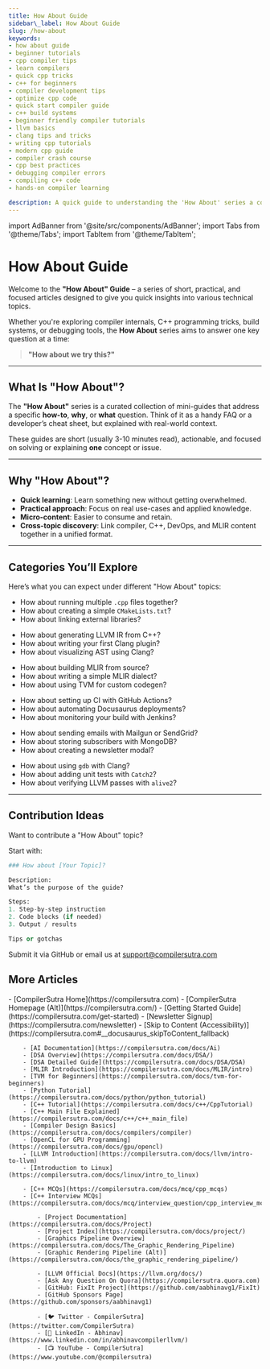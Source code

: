 ```yaml
---
title: How About Guide
sidebar\_label: How About Guide
slug: /how-about
keywords:
- how about guide  
- beginner tutorials  
- cpp compiler tips  
- learn compilers  
- quick cpp tricks  
- c++ for beginners  
- compiler development tips  
- optimize cpp code  
- quick start compiler guide  
- c++ build systems  
- beginner friendly compiler tutorials  
- llvm basics  
- clang tips and tricks  
- writing cpp tutorials  
- modern cpp guide  
- compiler crash course  
- cpp best practices  
- debugging compiler errors  
- compiling c++ code  
- hands-on compiler learning  

description: A quick guide to understanding the 'How About' series a collection of focused, practical explanations and tutorials.
---
```

import AdBanner from '@site/src/components/AdBanner';
import Tabs from '@theme/Tabs';
import TabItem from '@theme/TabItem';

<div>
    <AdBanner />
</div>


# How About Guide

Welcome to the **"How About" Guide** – a series of short, practical, and focused articles designed to give you quick insights into various technical topics.

Whether you're exploring compiler internals, C++ programming tricks, build systems, or debugging tools, the **How About** series aims to answer one key question at a time:

> **"How about we try this?"**

---

## What Is "How About"?

The **"How About"** series is a curated collection of mini-guides that address a specific **how-to**, **why**, or **what** question. Think of it as a handy FAQ or a developer’s cheat sheet, but explained with real-world context.

These guides are short (usually 3-10 minutes read), actionable, and focused on solving or explaining **one** concept or issue.

---

## Why "How About"?

* **Quick learning**: Learn something new without getting overwhelmed.
* **Practical approach**: Focus on real use-cases and applied knowledge.
* **Micro-content**: Easier to consume and retain.
* **Cross-topic discovery**: Link compiler, C++, DevOps, and MLIR content together in a unified format.

---

## Categories You’ll Explore

Here’s what you can expect under different "How About" topics:

<Tabs>

<TabItem value="cpp" label="C++ and Build Systems" default>

* How about running multiple `.cpp` files together?
* How about creating a simple `CMakeLists.txt`?
* How about linking external libraries?

</TabItem>

<TabItem value="llvm" label="Compilers & LLVM">

* How about generating LLVM IR from C++?
* How about writing your first Clang plugin?
* How about visualizing AST using Clang?

</TabItem>

<TabItem value="mlir" label="MLIR and TVM">

* How about building MLIR from source?
* How about writing a simple MLIR dialect?
* How about using TVM for custom codegen?

</TabItem>

<TabItem value="devops" label="DevOps and Automation">

* How about setting up CI with GitHub Actions?
* How about automating Docusaurus deployments?
* How about monitoring your build with Jenkins?

</TabItem>

<TabItem value="email" label="Email & Notification">

* How about sending emails with Mailgun or SendGrid?
* How about storing subscribers with MongoDB?
* How about creating a newsletter modal?

</TabItem>

<TabItem value="debug" label="Debugging and Testing">

* How about using `gdb` with Clang?
* How about adding unit tests with `Catch2`?
* How about verifying LLVM passes with `alive2`?

</TabItem>

</Tabs>

---

## Contribution Ideas

Want to contribute a "How About" topic?

Start with:

```python
### How about [Your Topic]?

Description:
What’s the purpose of the guide?

Steps:
1. Step-by-step instruction
2. Code blocks (if needed)
3. Output / results

Tips or gotchas
```

Submit it via GitHub or email us at [support@compilersutra.com](mailto:support@compilersutra.com)

## More Articles

<Tabs>
  <TabItem value="docs" label="📚 Documentation">
             - [CompilerSutra Home](https://compilersutra.com)
                - [CompilerSutra Homepage (Alt)](https://compilersutra.com/)
                - [Getting Started Guide](https://compilersutra.com/get-started)
                - [Newsletter Signup](https://compilersutra.com/newsletter)
                - [Skip to Content (Accessibility)](https://compilersutra.com#__docusaurus_skipToContent_fallback)


  </TabItem>

  <TabItem value="tutorials" label="📖 Tutorials & Guides">

        - [AI Documentation](https://compilersutra.com/docs/Ai)
        - [DSA Overview](https://compilersutra.com/docs/DSA/)
        - [DSA Detailed Guide](https://compilersutra.com/docs/DSA/DSA)
        - [MLIR Introduction](https://compilersutra.com/docs/MLIR/intro)
        - [TVM for Beginners](https://compilersutra.com/docs/tvm-for-beginners)
        - [Python Tutorial](https://compilersutra.com/docs/python/python_tutorial)
        - [C++ Tutorial](https://compilersutra.com/docs/c++/CppTutorial)
        - [C++ Main File Explained](https://compilersutra.com/docs/c++/c++_main_file)
        - [Compiler Design Basics](https://compilersutra.com/docs/compilers/compiler)
        - [OpenCL for GPU Programming](https://compilersutra.com/docs/gpu/opencl)
        - [LLVM Introduction](https://compilersutra.com/docs/llvm/intro-to-llvm)
        - [Introduction to Linux](https://compilersutra.com/docs/linux/intro_to_linux)

  </TabItem>

  <TabItem value="assessments" label="📝 Assessments">

        - [C++ MCQs](https://compilersutra.com/docs/mcq/cpp_mcqs)
        - [C++ Interview MCQs](https://compilersutra.com/docs/mcq/interview_question/cpp_interview_mcqs)

  </TabItem>

  <TabItem value="projects" label="🛠️ Projects">

            - [Project Documentation](https://compilersutra.com/docs/Project)
            - [Project Index](https://compilersutra.com/docs/project/)
            - [Graphics Pipeline Overview](https://compilersutra.com/docs/The_Graphic_Rendering_Pipeline)
            - [Graphic Rendering Pipeline (Alt)](https://compilersutra.com/docs/the_graphic_rendering_pipeline/)

  </TabItem>

  <TabItem value="resources" label="🌍 External Resources">

            - [LLVM Official Docs](https://llvm.org/docs/)
            - [Ask Any Question On Quora](https://compilersutra.quora.com)
            - [GitHub: FixIt Project](https://github.com/aabhinavg1/FixIt)
            - [GitHub Sponsors Page](https://github.com/sponsors/aabhinavg1)

  </TabItem>

  <TabItem value="social" label="📣 Social Media">

            - [🐦 Twitter - CompilerSutra](https://twitter.com/CompilerSutra)
            - [💼 LinkedIn - Abhinav](https://www.linkedin.com/in/abhinavcompilerllvm/)
            - [📺 YouTube - CompilerSutra](https://www.youtube.com/@compilersutra)

  </TabItem>
</Tabs>